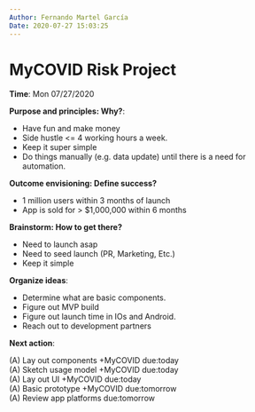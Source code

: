 ```yaml
---
Author: Fernando Martel García
Date: 2020-07-27 15:03:25
---
```


# MyCOVID Risk Project

**Time**: Mon 07/27/2020

**Purpose and principles: Why?**:

- Have fun and make money
- Side hustle <= 4 working hours a week.
- Keep it super simple
- Do things manually (e.g. data update) until there is a need for automation.

**Outcome envisioning: Define success?**

- 1 million users within 3 months of launch
- App is sold for > \$1,000,000 within 6 months

**Brainstorm: How to get there?**

- Need to launch asap
- Need to seed launch (PR, Marketing, Etc.)
- Keep it simple

**Organize ideas**:

- Determine what are basic components.
- Figure out MVP build
- Figure out launch time in IOs and Android.
- Reach out to development partners

**Next action**:

(A) Lay out components +MyCOVID due:today  
(A) Sketch usage model +MyCOVID due:today  
(A) Lay out UI +MyCOVID due:today  
(A) Basic prototype +MyCOVID due:tomorrow  
(A) Review app platforms due:tomorrow  
